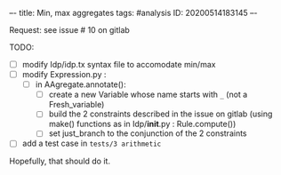 –-
title: Min, max aggregates
tags: #analysis
   ID: 20200514183145
–-

Request: see issue # 10 on gitlab

TODO:
- [ ] modify Idp/idp.tx syntax file to accomodate min/max
- [ ] modify Expression.py :
    - [ ] in AAgregate.annotate():
        - [ ] create a new Variable whose name starts with `_` (not a Fresh_variable)
        - [ ] build the 2 constraints described in the issue on gitlab (using make() functions as in Idp/__init__.py : Rule.compute())
        - [ ] set just_branch to the conjunction of the 2 constraints
- [ ] add a test case in `tests/3 arithmetic`

Hopefully, that should do it.